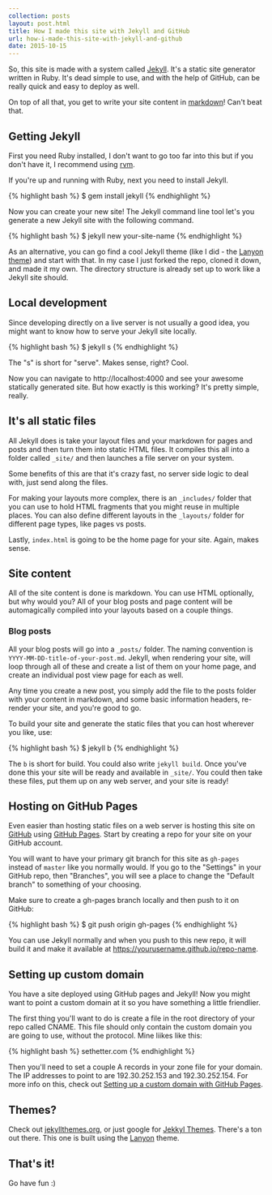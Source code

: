 ```yaml
---
collection: posts
layout: post.html
title: How I made this site with Jekyll and GitHub
url: how-i-made-this-site-with-jekyll-and-github
date: 2015-10-15
---
```


So, this site is made with a system called [Jekyll](http://jekyllrb.com/). It's
a static site generator written in Ruby. It's dead simple to use, and with the
help of GitHub, can be really quick and easy to deploy as well.

On top of all that, you get to write your site content in
[markdown](https://daringfireball.net/projects/markdown/)! Can't beat that.

## Getting Jekyll

First you need Ruby installed, I don't want to go too far into this but if you
don't have it, I recommend using [rvm](https://rvm.io/).

If you're up and running with Ruby, next you need to install Jekyll.

{% highlight bash %}
$ gem install jekyll
{% endhighlight %}

Now you can create your new site! The Jekyll command line tool let's you
generate a new Jekyll site with the following command.

{% highlight bash %}
$ jekyll new your-site-name
{% endhighlight %}

As an alternative, you can go find a cool Jekyll theme (like I did - the
[Lanyon theme](https://github.com/poole/lanyon)) and start with that. In my case
I just forked the repo, cloned it down, and made it my own. The directory
structure is already set up to work like a Jekyll site should.

## Local development

Since developing directly on a live server is not usually a good idea, you might
want to know how to serve your Jekyll site locally.

{% highlight bash %}
$ jekyll s
{% endhighlight %}

The "s" is short for "serve". Makes sense, right? Cool.

Now you can navigate to http://localhost:4000 and see your awesome statically
generated site. But how exactly is this working? It's pretty simple, really.

## It's all static files

All Jekyll does is take your layout files and your markdown for pages and posts
and then turn them into static HTML files. It compiles this all into a folder
called `_site/` and then launches a file server on your system.

Some benefits of this are that it's crazy fast, no server side logic to deal
with, just send along the files.

For making your layouts more complex, there is an `_includes/` folder that you
can use to hold HTML fragments that you might reuse in multiple places. You can
also define different layouts in the `_layouts/` folder for different page
types, like pages vs posts.

Lastly, `index.html` is going to be the home page for your site. Again, makes
sense.

## Site content

All of the site content is done is markdown. You can use HTML optionally, but
why would you? All of your blog posts and page content will be automagically
compiled into your layouts based on a couple things.

### Blog posts

All your blog posts will go into a `_posts/` folder. The naming convention is
`YYYY-MM-DD-title-of-your-post.md`. Jekyll, when rendering your site, will loop
through all of these and create a list of them on your home page, and create an
individual post view page for each as well.

Any time you create a new post, you simply add the file to the posts folder with
your content in markdown, and some basic information headers, re-render your
site, and you're good to go.

To build your site and generate the static files that you can host wherever you
like, use:

{% highlight bash %}
$ jekyll b
{% endhighlight %}

The `b` is short for build. You could also write `jekyll build`. Once you've
done this your site will be ready and available in `_site/`. You could then take
these files, put them up on any web server, and your site is ready!

## Hosting on GitHub Pages

Even easier than hosting static files on a web server is hosting this site on
[GitHub](https://github.com) using [GitHub Pages](https://pages.github.com/).
Start by creating a repo for your site on your GitHub account.

You will want to have your primary git branch for this site as `gh-pages`
instead of `master` like you normally would. If you go to the "Settings" in your
GitHub repo, then "Branches", you will see a place to change the "Default
branch" to something of your choosing.

Make sure to create a gh-pages branch locally and then push to it on GitHub:

{% highlight bash %}
$ git push origin gh-pages
{% endhighlight %}

You can use Jekyll normally and when you push to this new repo, it will build it
and make it available at https://yourusername.github.io/repo-name.

## Setting up custom domain

You have a site deployed using GitHub pages and Jekyll! Now you might want to
point a custom domain at it so you have something a little friendlier.

The first thing you'll want to do is create a file in the root directory of
your repo called CNAME. This file should only contain the custom domain you are
going to use, without the protocol. Mine liikes like this:

{% highlight bash %}
sethetter.com
{% endhighlight %}

Then you'll need to set a couple A records in your zone file for your domain.
The IP addresses to point to are 192.30.252.153 and 192.30.252.154. For more
info on this, check out [Setting up a custom domain with GitHub
Pages](https://help.github.com/articles/setting-up-a-custom-domain-with-github-pages/).

## Themes?

Check out [jekyllthemes.org](http://jekyllthemes.org/), or just google for
[Jekkyl Themes](http://lmgtfy.com/?q=jekyll+themes). There's a ton out there.
This one is built using the [Lanyon](https://github.com/poole/lanyon) theme.

## That's it!

Go have fun :)
